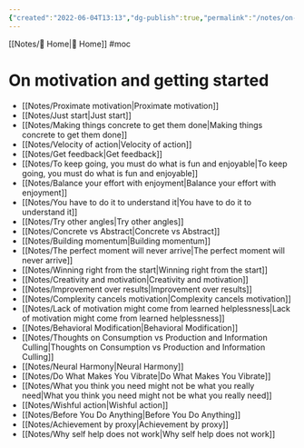```yaml
---
{"created":"2022-06-04T13:13","dg-publish":true,"permalink":"/notes/on-motivation-and-getting-started-mo-c/","dgPassFrontmatter":true,"updated":"2025-06-09T23:08:26.372+02:00"}
---
```


[[Notes/ Home\| Home]] #moc
# On motivation and getting started
- [[Notes/Proximate motivation\|Proximate motivation]]
- [[Notes/Just start\|Just start]]
- [[Notes/Making things concrete to get them done\|Making things concrete to get them done]] 
- [[Notes/Velocity of action\|Velocity of action]]
- [[Notes/Get feedback\|Get feedback]]
- [[Notes/To keep going, you must do what is fun and enjoyable\|To keep going, you must do what is fun and enjoyable]]
- [[Notes/Balance your effort with enjoyment\|Balance your effort with enjoyment]]
- [[Notes/You have to do it to understand it\|You have to do it to understand it]]
- [[Notes/Try other angles\|Try other angles]]
- [[Notes/Concrete vs Abstract\|Concrete vs Abstract]]
- [[Notes/Building momentum\|Building momentum]]
- [[Notes/The perfect moment will never arrive\|The perfect moment will never arrive]]
- [[Notes/Winning right from the start\|Winning right from the start]]
- [[Notes/Creativity and motivation\|Creativity and motivation]]
- [[Notes/Improvement over results\|Improvement over results]]
- [[Notes/Complexity cancels motivation\|Complexity cancels motivation]]
- [[Notes/Lack of motivation might come from learned helplessness\|Lack of motivation might come from learned helplessness]]
- [[Notes/Behavioral Modification\|Behavioral Modification]]
- [[Notes/Thoughts on Consumption vs Production and Information Culling\|Thoughts on Consumption vs Production and Information Culling]]
- [[Notes/Neural Harmony\|Neural Harmony]]
- [[Notes/Do What Makes You Vibrate\|Do What Makes You Vibrate]]
- [[Notes/What you think you need might not be what you really need\|What you think you need might not be what you really need]]
- [[Notes/Wishful action\|Wishful action]]
- [[Notes/Before You Do Anything\|Before You Do Anything]]
- [[Notes/Achievement by proxy\|Achievement by proxy]]
- [[Notes/Why self help does not work\|Why self help does not work]]